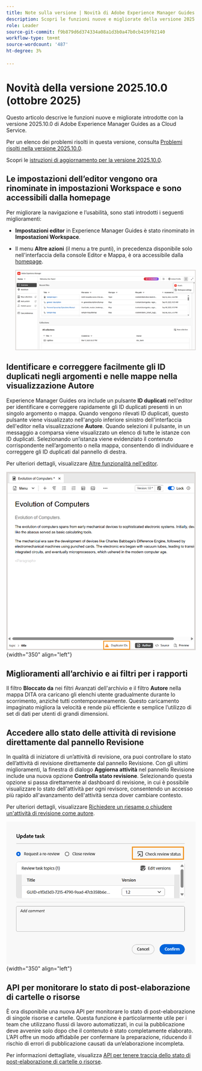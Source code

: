 ```yaml
---
title: Note sulla versione | Novità di Adobe Experience Manager Guides versione 2025.10.0
description: Scopri le funzioni nuove e migliorate della versione 2025.10.0 di Adobe Experience Manager Guides
role: Leader
source-git-commit: f9b879d6d374334a08a1d3b0a47b0cb419f02140
workflow-type: tm+mt
source-wordcount: '487'
ht-degree: 3%

---
```


# Novità della versione 2025.10.0 (ottobre 2025)

Questo articolo descrive le funzioni nuove e migliorate introdotte con la versione 2025.10.0 di Adobe Experience Manager Guides as a Cloud Service.

Per un elenco dei problemi risolti in questa versione, consulta [Problemi risolti nella versione 2025.10.0](fixed-issues-2025-10-0.md).

Scopri le [istruzioni di aggiornamento per la versione 2025.10.0](../release-info/upgrade-instructions-2025-10-0.md).


## Le impostazioni dell’editor vengono ora rinominate in impostazioni Workspace e sono accessibili dalla homepage

Per migliorare la navigazione e l’usabilità, sono stati introdotti i seguenti miglioramenti:

- **Impostazioni editor** in Experience Manager Guides è stato rinominato in **Impostazioni Workspace**.
- Il menu **Altre azioni** (il menu a tre punti), in precedenza disponibile solo nell&#39;interfaccia della console Editor e Mappa, è ora accessibile dalla [homepage](../user-guide/intro-home-page.md).

  ![](assets/workspace-settings.png)

## Identificare e correggere facilmente gli ID duplicati negli argomenti e nelle mappe nella visualizzazione Autore

Experience Manager Guides ora include un pulsante **ID duplicati** nell&#39;editor per identificare e correggere rapidamente gli ID duplicati presenti in un singolo argomento o mappa. Quando vengono rilevati ID duplicati, questo pulsante viene visualizzato nell&#39;angolo inferiore sinistro dell&#39;interfaccia dell&#39;editor nella visualizzazione **Autore**. Quando selezioni il pulsante, in un messaggio a comparsa viene visualizzato un elenco di tutte le istanze con ID duplicati. Selezionando un’istanza viene evidenziato il contenuto corrispondente nell’argomento o nella mappa, consentendo di individuare e correggere gli ID duplicati dal pannello di destra.

Per ulteriori dettagli, visualizzare [Altre funzionalità nell&#39;editor](../user-guide/web-editor-other-features.md).

![](assets/duplicate-element-IDs.png){width="350" align="left"}

## Miglioramenti all’archivio e ai filtri per i rapporti

Il filtro **Bloccato da** nei filtri Avanzati dell&#39;archivio e il filtro **Autore** nella mappa DITA ora caricano gli elenchi utente gradualmente durante lo scorrimento, anziché tutti contemporaneamente. Questo caricamento impaginato migliora la velocità e rende più efficiente e semplice l’utilizzo di set di dati per utenti di grandi dimensioni.

## Accedere allo stato delle attività di revisione direttamente dal pannello Revisione

In qualità di iniziatore di un’attività di revisione, ora puoi controllare lo stato dell’attività di revisione direttamente dal pannello Revisione. Con gli ultimi miglioramenti, la finestra di dialogo **Aggiorna attività** nel pannello Revisione include una nuova opzione **Controlla stato revisione**. Selezionando questa opzione si passa direttamente al dashboard di revisione, in cui è possibile visualizzare lo stato dell&#39;attività per ogni revisore, consentendo un accesso più rapido all&#39;avanzamento dell&#39;attività senza dover cambiare contesto.

Per ulteriori dettagli, visualizzare [Richiedere un riesame o chiudere un&#39;attività di revisione come autore](../user-guide/review-close-review-task.md).

![](assets/check-review-status-icon.png){width="350" align="left"}



## API per monitorare lo stato di post-elaborazione di cartelle o risorse

È ora disponibile una nuova API per monitorare lo stato di post-elaborazione di singole risorse e cartelle. Questa funzione è particolarmente utile per i team che utilizzano flussi di lavoro automatizzati, in cui la pubblicazione deve avvenire solo dopo che il contenuto è stato completamente elaborato. L’API offre un modo affidabile per confermare la preparazione, riducendo il rischio di errori di pubblicazione causati da un’elaborazione incompleta.

Per informazioni dettagliate, visualizza [API per tenere traccia dello stato di post-elaborazione di cartelle o risorse](../api-reference/track-post-processing-status.md).

